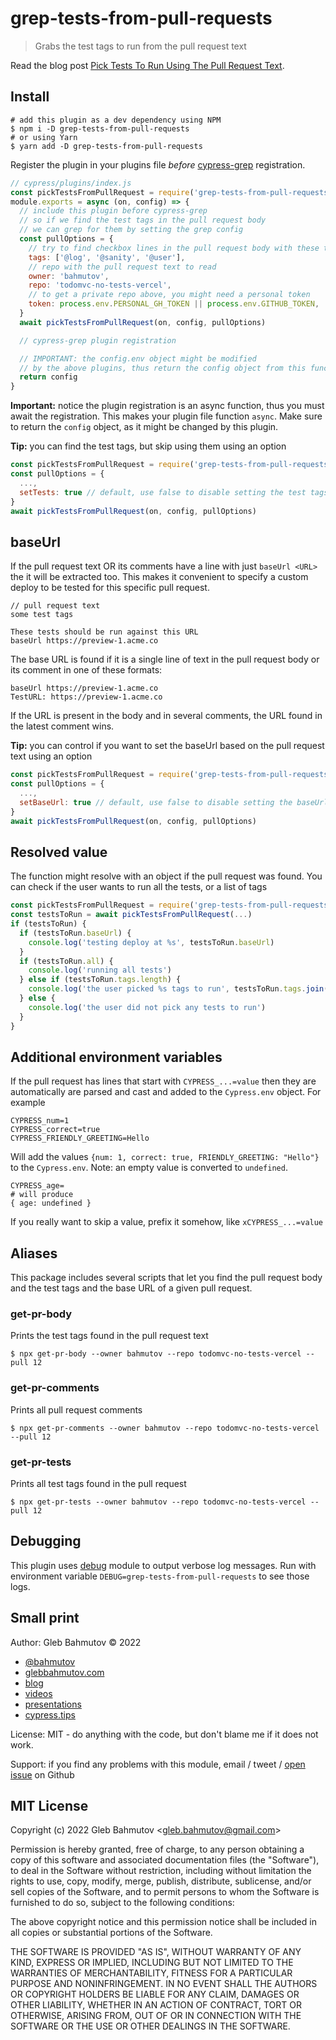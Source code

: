 # grep-tests-from-pull-requests

> Grabs the test tags to run from the pull request text

Read the blog post [Pick Tests To Run Using The Pull Request Text](https://glebbahmutov.com/blog/pick-tests-using-pull-request/).

## Install

```shell
# add this plugin as a dev dependency using NPM
$ npm i -D grep-tests-from-pull-requests
# or using Yarn
$ yarn add -D grep-tests-from-pull-requests
```

Register the plugin in your plugins file _before_ [cypress-grep](https://github.com/cypress-io/cypress-grep) registration.

```js
// cypress/plugins/index.js
const pickTestsFromPullRequest = require('grep-tests-from-pull-requests')
module.exports = async (on, config) => {
  // include this plugin before cypress-grep
  // so if we find the test tags in the pull request body
  // we can grep for them by setting the grep config
  const pullOptions = {
    // try to find checkbox lines in the pull request body with these tags
    tags: ['@log', '@sanity', '@user'],
    // repo with the pull request text to read
    owner: 'bahmutov',
    repo: 'todomvc-no-tests-vercel',
    // to get a private repo above, you might need a personal token
    token: process.env.PERSONAL_GH_TOKEN || process.env.GITHUB_TOKEN,
  }
  await pickTestsFromPullRequest(on, config, pullOptions)

  // cypress-grep plugin registration

  // IMPORTANT: the config.env object might be modified
  // by the above plugins, thus return the config object from this function
  return config
}
```

**Important:** notice the plugin registration is an async function, thus you must await the registration. This makes your plugin file function `async`. Make sure to return the `config` object, as it might be changed by this plugin.

**Tip:** you can find the test tags, but skip using them using an option

```js
const pickTestsFromPullRequest = require('grep-tests-from-pull-requests')
const pullOptions = {
  ...,
  setTests: true // default, use false to disable setting the test tags
}
await pickTestsFromPullRequest(on, config, pullOptions)
```

## baseUrl

If the pull request text OR its comments have a line with just `baseUrl <URL>` the it will be extracted too. This makes it convenient to specify a custom deploy to be tested for this specific pull request.

```text
// pull request text
some test tags

These tests should be run against this URL
baseUrl https://preview-1.acme.co
```

The base URL is found if it is a single line of text in the pull request body or its comment in one of these formats:

```text
baseUrl https://preview-1.acme.co
TestURL: https://preview-1.acme.co
```

If the URL is present in the body and in several comments, the URL found in the latest comment wins.

**Tip:** you can control if you want to set the baseUrl based on the pull request text using an option

```js
const pickTestsFromPullRequest = require('grep-tests-from-pull-requests')
const pullOptions = {
  ...,
  setBaseUrl: true // default, use false to disable setting the baseUrl
}
await pickTestsFromPullRequest(on, config, pullOptions)
```

## Resolved value

The function might resolve with an object if the pull request was found. You can check if the user wants to run all the tests, or a list of tags

```js
const pickTestsFromPullRequest = require('grep-tests-from-pull-requests')
const testsToRun = await pickTestsFromPullRequest(...)
if (testsToRun) {
  if (testsToRun.baseUrl) {
    console.log('testing deploy at %s', testsToRun.baseUrl)
  }
  if (testsToRun.all) {
    console.log('running all tests')
  } else if (testsToRun.tags.length) {
    console.log('the user picked %s tags to run', testsToRun.tags.join(', '))
  } else {
    console.log('the user did not pick any tests to run')
  }
}
```

## Additional environment variables

If the pull request has lines that start with `CYPRESS_...=value` then they are automatically are parsed and cast and added to the `Cypress.env` object. For example

```
CYPRESS_num=1
CYPRESS_correct=true
CYPRESS_FRIENDLY_GREETING=Hello
```

Will add the values `{num: 1, correct: true, FRIENDLY_GREETING: "Hello"}` to the `Cypress.env`. Note: an empty value is converted to `undefined`.

```
CYPRESS_age=
# will produce
{ age: undefined }
```

If you really want to skip a value, prefix it somehow, like `xCYPRESS_...=value`

## Aliases

This package includes several scripts that let you find the pull request body and the test tags and the base URL of a given pull request.

### get-pr-body

Prints the test tags found in the pull request text

```
$ npx get-pr-body --owner bahmutov --repo todomvc-no-tests-vercel --pull 12
```

### get-pr-comments

Prints all pull request comments

```
$ npx get-pr-comments --owner bahmutov --repo todomvc-no-tests-vercel --pull 12
```

### get-pr-tests

Prints all test tags found in the pull request

```
$ npx get-pr-tests --owner bahmutov --repo todomvc-no-tests-vercel --pull 12
```

## Debugging

This plugin uses [debug](https://github.com/debug-js/debug#readme) module to output verbose log messages. Run with environment variable `DEBUG=grep-tests-from-pull-requests` to see those logs.

## Small print

Author: Gleb Bahmutov &copy; 2022

- [@bahmutov](https://twitter.com/bahmutov)
- [glebbahmutov.com](https://glebbahmutov.com)
- [blog](https://glebbahmutov.com/blog/)
- [videos](https://www.youtube.com/glebbahmutov)
- [presentations](https://slides.com/bahmutov)
- [cypress.tips](https://cypress.tips)

License: MIT - do anything with the code, but don't blame me if it does not work.

Support: if you find any problems with this module, email / tweet /
[open issue](https://github.com/bahmutov/grep-tests-from-pull-requests/issues) on Github

## MIT License

Copyright (c) 2022 Gleb Bahmutov &lt;gleb.bahmutov@gmail.com&gt;

Permission is hereby granted, free of charge, to any person
obtaining a copy of this software and associated documentation
files (the "Software"), to deal in the Software without
restriction, including without limitation the rights to use,
copy, modify, merge, publish, distribute, sublicense, and/or sell
copies of the Software, and to permit persons to whom the
Software is furnished to do so, subject to the following
conditions:

The above copyright notice and this permission notice shall be
included in all copies or substantial portions of the Software.

THE SOFTWARE IS PROVIDED "AS IS", WITHOUT WARRANTY OF ANY KIND,
EXPRESS OR IMPLIED, INCLUDING BUT NOT LIMITED TO THE WARRANTIES
OF MERCHANTABILITY, FITNESS FOR A PARTICULAR PURPOSE AND
NONINFRINGEMENT. IN NO EVENT SHALL THE AUTHORS OR COPYRIGHT
HOLDERS BE LIABLE FOR ANY CLAIM, DAMAGES OR OTHER LIABILITY,
WHETHER IN AN ACTION OF CONTRACT, TORT OR OTHERWISE, ARISING
FROM, OUT OF OR IN CONNECTION WITH THE SOFTWARE OR THE USE OR
OTHER DEALINGS IN THE SOFTWARE.

